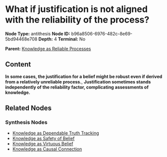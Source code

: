 # What if justification is not aligned with the reliability of the process?

**Node Type:** antithesis
**Node ID:** b96a8506-6976-482c-8e69-5bd94468e708
**Depth:** 4
**Terminal:** No

**Parent:** [Knowledge as Reliable Processes](knowledge-as-reliable-processes-synthesis-62cb261b-3b77-4cfa-bf85-4537b7116055.md)

## Content

**In some cases, the justification for a belief might be robust even if derived from a relatively unreliable process.**, **Justification sometimes stands independently of the reliability factor, complicating assessments of knowledge.**

## Related Nodes

### Synthesis Nodes

- [Knowledge as Dependable Truth Tracking](knowledge-as-dependable-truth-tracking-synthesis-089a9968-0ba9-4f06-a714-2085b1d185d6.md)
- [Knowledge as Safety of Belief](knowledge-as-safety-of-belief-synthesis-77349a12-4a0e-48b2-b378-00dee0677612.md)
- [Knowledge as Virtuous Belief](knowledge-as-virtuous-belief-synthesis-889af20e-f300-44ed-af75-83885552172e.md)
- [Knowledge as Causal Connection](knowledge-as-causal-connection-synthesis-2cc7ad2b-e008-45c0-b63f-5111def07868.md)
